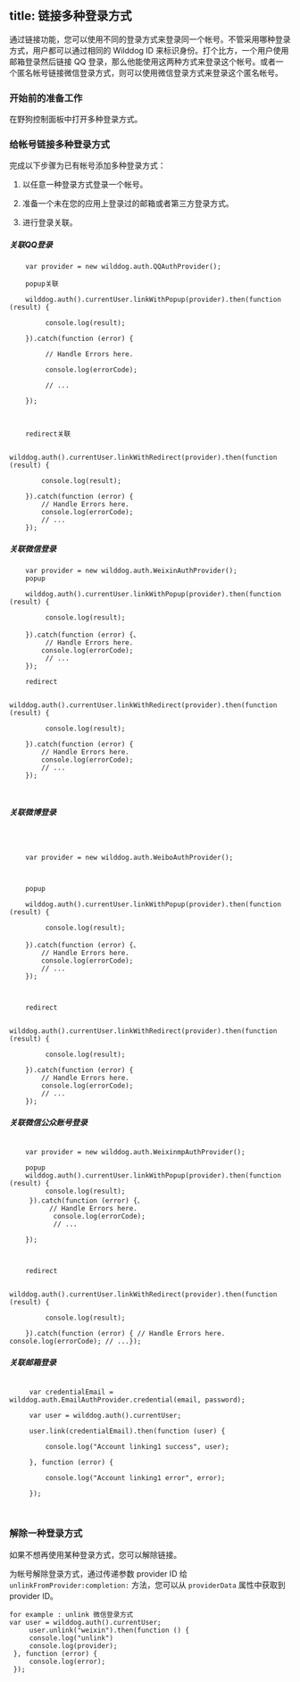 title:  链接多种登录方式
---

通过链接功能，您可以使用不同的登录方式来登录同一个帐号。不管采用哪种登录方式，用户都可以通过相同的 Wilddog ID 来标识身份。打个比方，一个用户使用邮箱登录然后链接 QQ 登录，那么他能使用这两种方式来登录这个帐号。或者一个匿名帐号链接微信登录方式，则可以使用微信登录方式来登录这个匿名帐号。


### 开始前的准备工作

在野狗控制面板中打开多种登录方式。



### 给帐号链接多种登录方式

完成以下步骤为已有帐号添加多种登录方式：

1. 以任意一种登录方式登录一个帐号。

2. 准备一个未在您的应用上登录过的邮箱或者第三方登录方式。

3. 进行登录关联。

##### 关联QQ登录
```
    var provider = new wilddog.auth.QQAuthProvider();

    popup关联

    wilddog.auth().currentUser.linkWithPopup(provider).then(function (result) {

         console.log(result);

    }).catch(function (error) {

         // Handle Errors here.

         console.log(errorCode);

         // ...

    });



    redirect关联

    wilddog.auth().currentUser.linkWithRedirect(provider).then(function (result) {

        console.log(result);

    }).catch(function (error) { 
        // Handle Errors here. 
        console.log(errorCode); 
        // ...
    });

```

##### 关联微信登录


```
    var provider = new wilddog.auth.WeixinAuthProvider();
    popup

    wilddog.auth().currentUser.linkWithPopup(provider).then(function (result) {

         console.log(result);

    }).catch(function (error) {、
         // Handle Errors here. 
        console.log(errorCode);
         // ...
    });

    redirect

    wilddog.auth().currentUser.linkWithRedirect(provider).then(function (result) {

         console.log(result);

    }).catch(function (error) { 
        // Handle Errors here. 
        console.log(errorCode); 
        // ...
    });



```

##### 关联微博登录

```



    var provider = new wilddog.auth.WeiboAuthProvider();



    popup

    wilddog.auth().currentUser.linkWithPopup(provider).then(function (result) {

         console.log(result);

    }).catch(function (error) {、 
        // Handle Errors here. 
        console.log(errorCode); 
        // ...
    });



    redirect

    wilddog.auth().currentUser.linkWithRedirect(provider).then(function (result) {

         console.log(result);

    }).catch(function (error) { 
        // Handle Errors here. 
        console.log(errorCode); 
        // ...
    });
```
##### 关联微信公众账号登录

```

    var provider = new wilddog.auth.WeixinmpAuthProvider();
    
    popup
    wilddog.auth().currentUser.linkWithPopup(provider).then(function (result) {
         console.log(result);
     }).catch(function (error) {、
          // Handle Errors here.
           console.log(errorCode);
           // ...

    });



    redirect

    wilddog.auth().currentUser.linkWithRedirect(provider).then(function (result) {

         console.log(result);

    }).catch(function (error) { // Handle Errors here. console.log(errorCode); // ...});

```

##### 关联邮箱登录


```

     var credentialEmail = wilddog.auth.EmailAuthProvider.credential(email, password);

     var user = wilddog.auth().currentUser;

     user.link(credentialEmail).then(function (user) {

         console.log("Account linking1 success", user);

     }, function (error) {

         console.log("Account linking1 error", error);

     });



```

### 解除一种登录方式

如果不想再使用某种登录方式，您可以解除链接。

为帐号解除登录方式，通过传递参数 provider ID 给 `unlinkFromProvider:completion:` 方法，您可以从 `providerData` 属性中获取到 provider ID。

```
for example : unlink 微信登录方式
var user = wilddog.auth().currentUser;
     user.unlink("weixin").then(function () {
     console.log("unlink")
     console.log(provider);
 }, function (error) {
     console.log(error);
 });
```
